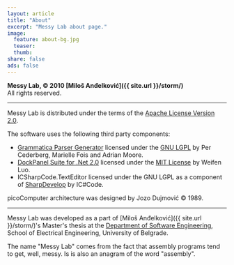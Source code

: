```yaml
---
layout: article
title: "About"
excerpt: "Messy Lab about page."
image:
  feature: about-bg.jpg
  teaser:
  thumb:
share: false
ads: false
---
```


**Messy Lab, © 2010 [Miloš Anđelković]({{ site.url }}/storm/)**  
All rights reserved.

---

Messy Lab is distributed under the terms of the [Apache License Version 2.0](http://www.apache.org/licenses/LICENSE-2.0).

The software uses the following third party components:

* [Grammatica Parser Generator](http://grammatica.percederberg.net/) licensed under the [GNU LGPL](http://www.gnu.org/licenses/lgpl.html) by Per Cederberg, Marielle Fois and Adrian Moore.
* [DockPanel Suite for .Net 2.0](http://sourceforge.net/projects/dockpanelsuite/) licensed under the [MIT License](http://www.opensource.org/licenses/mit-license.php) by Weifen Luo.
* ICSharpCode.TextEditor licensed under the GNU LGPL as a component of [SharpDevelop](http://www.sharpdevelop.net/OpenSource/SD/Default.aspx) by IC#Code.

picoComputer architecture was designed by Jozo Dujmović © 1989.

---

Messy Lab was developed as a part of [Miloš Anđelković]({{ site.url }}/storm/)'s Master's thesis at the [Department of Software Engineering](http://si.etf.rs/), School of Electrical Engineering, University of Belgrade.

The name "Messy Lab" comes from the fact that assembly programs tend to get, well, messy. Is is also an anagram of the word "assembly".
